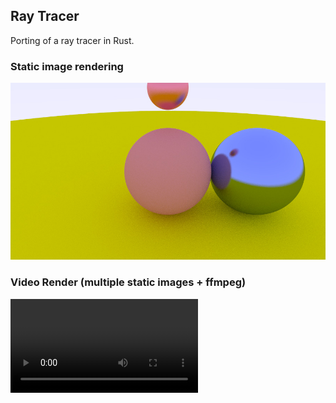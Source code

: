 ## Ray Tracer
Porting of a ray tracer in Rust.

### Static image rendering
![image](./image.jpeg)

### Video Render (multiple static images + ffmpeg)
![video_render](https://user-images.githubusercontent.com/80328248/218058378-19a44654-1b14-4e94-8829-e48ebdc7a92a.mp4)

